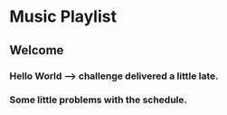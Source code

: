 # Music Playlist

## Welcome

### Hello World --> challenge delivered a little late.

### Some little problems with the schedule.
